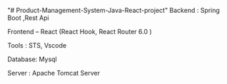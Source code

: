 "# Product-Management-System-Java-React-project" 
Backend : Spring Boot ,Rest Api

Frontend – React (React Hook, React Router 6.0 )

Tools : STS, Vscode

Database: Mysql

Server : Apache Tomcat Server
